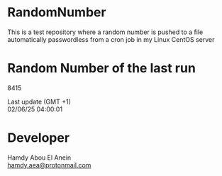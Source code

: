 # RandomNumber    
This is a test repository where a random number is pushed to a file automatically passwordless from a cron job in my Linux CentOS server    
# Random Number of the last run   
8415
      
Last update (GMT +1)    
02/06/25 04:00:01
# Developer    
Hamdy Abou El Anein   
hamdy.aea@protonmail.com
